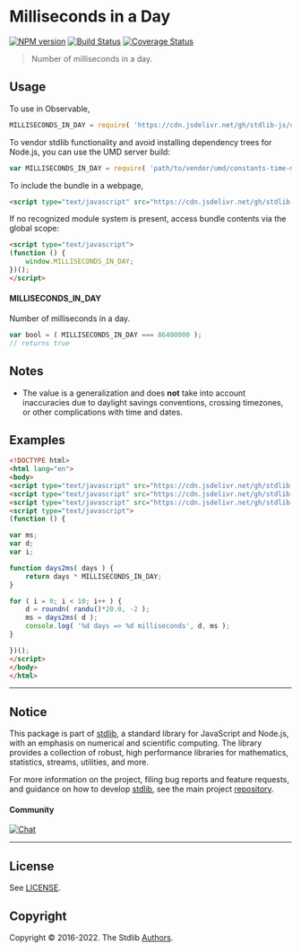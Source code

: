 <!--

@license Apache-2.0

Copyright (c) 2018 The Stdlib Authors.

Licensed under the Apache License, Version 2.0 (the "License");
you may not use this file except in compliance with the License.
You may obtain a copy of the License at

   http://www.apache.org/licenses/LICENSE-2.0

Unless required by applicable law or agreed to in writing, software
distributed under the License is distributed on an "AS IS" BASIS,
WITHOUT WARRANTIES OR CONDITIONS OF ANY KIND, either express or implied.
See the License for the specific language governing permissions and
limitations under the License.

-->

# Milliseconds in a Day

[![NPM version][npm-image]][npm-url] [![Build Status][test-image]][test-url] [![Coverage Status][coverage-image]][coverage-url] <!-- [![dependencies][dependencies-image]][dependencies-url] -->

> Number of milliseconds in a day.



<section class="usage">

## Usage

To use in Observable,

```javascript
MILLISECONDS_IN_DAY = require( 'https://cdn.jsdelivr.net/gh/stdlib-js/constants-time-milliseconds-in-day@umd/browser.js' )
```

To vendor stdlib functionality and avoid installing dependency trees for Node.js, you can use the UMD server build:

```javascript
var MILLISECONDS_IN_DAY = require( 'path/to/vendor/umd/constants-time-milliseconds-in-day/index.js' )
```

To include the bundle in a webpage,

```html
<script type="text/javascript" src="https://cdn.jsdelivr.net/gh/stdlib-js/constants-time-milliseconds-in-day@umd/browser.js"></script>
```

If no recognized module system is present, access bundle contents via the global scope:

```html
<script type="text/javascript">
(function () {
    window.MILLISECONDS_IN_DAY;
})();
</script>
```

#### MILLISECONDS_IN_DAY

Number of milliseconds in a day.

```javascript
var bool = ( MILLISECONDS_IN_DAY === 86400000 );
// returns true
```

</section>

<!-- /.usage -->

<section class="notes">

## Notes

-   The value is a generalization and does **not** take into account inaccuracies due to daylight savings conventions, crossing timezones, or other complications with time and dates. 

</section>

<!-- /.notes -->

<section class="examples">

## Examples

<!-- eslint no-undef: "error" -->

```html
<!DOCTYPE html>
<html lang="en">
<body>
<script type="text/javascript" src="https://cdn.jsdelivr.net/gh/stdlib-js/random-base-randu@umd/browser.js"></script>
<script type="text/javascript" src="https://cdn.jsdelivr.net/gh/stdlib-js/math-base-special-roundn@umd/browser.js"></script>
<script type="text/javascript" src="https://cdn.jsdelivr.net/gh/stdlib-js/constants-time-milliseconds-in-day@umd/browser.js"></script>
<script type="text/javascript">
(function () {

var ms;
var d;
var i;

function days2ms( days ) {
    return days * MILLISECONDS_IN_DAY;
}

for ( i = 0; i < 10; i++ ) {
    d = roundn( randu()*20.0, -2 );
    ms = days2ms( d );
    console.log( '%d days => %d milliseconds', d, ms );
}

})();
</script>
</body>
</html>
```

</section>

<!-- /.examples -->

<!-- Section for related `stdlib` packages. Do not manually edit this section, as it is automatically populated. -->

<section class="related">

</section>

<!-- /.related -->

<!-- Section for all links. Make sure to keep an empty line after the `section` element and another before the `/section` close. -->


<section class="main-repo" >

* * *

## Notice

This package is part of [stdlib][stdlib], a standard library for JavaScript and Node.js, with an emphasis on numerical and scientific computing. The library provides a collection of robust, high performance libraries for mathematics, statistics, streams, utilities, and more.

For more information on the project, filing bug reports and feature requests, and guidance on how to develop [stdlib][stdlib], see the main project [repository][stdlib].

#### Community

[![Chat][chat-image]][chat-url]

---

## License

See [LICENSE][stdlib-license].


## Copyright

Copyright &copy; 2016-2022. The Stdlib [Authors][stdlib-authors].

</section>

<!-- /.stdlib -->

<!-- Section for all links. Make sure to keep an empty line after the `section` element and another before the `/section` close. -->

<section class="links">

[npm-image]: http://img.shields.io/npm/v/@stdlib/constants-time-milliseconds-in-day.svg
[npm-url]: https://npmjs.org/package/@stdlib/constants-time-milliseconds-in-day

[test-image]: https://github.com/stdlib-js/constants-time-milliseconds-in-day/actions/workflows/test.yml/badge.svg?branch=v0.0.8
[test-url]: https://github.com/stdlib-js/constants-time-milliseconds-in-day/actions/workflows/test.yml?query=branch:v0.0.8

[coverage-image]: https://img.shields.io/codecov/c/github/stdlib-js/constants-time-milliseconds-in-day/main.svg
[coverage-url]: https://codecov.io/github/stdlib-js/constants-time-milliseconds-in-day?branch=main

<!--

[dependencies-image]: https://img.shields.io/david/stdlib-js/constants-time-milliseconds-in-day.svg
[dependencies-url]: https://david-dm.org/stdlib-js/constants-time-milliseconds-in-day/main

-->

[chat-image]: https://img.shields.io/gitter/room/stdlib-js/stdlib.svg
[chat-url]: https://gitter.im/stdlib-js/stdlib/

[stdlib]: https://github.com/stdlib-js/stdlib

[stdlib-authors]: https://github.com/stdlib-js/stdlib/graphs/contributors

[umd]: https://github.com/umdjs/umd
[es-module]: https://developer.mozilla.org/en-US/docs/Web/JavaScript/Guide/Modules

[deno-url]: https://github.com/stdlib-js/constants-time-milliseconds-in-day/tree/deno
[umd-url]: https://github.com/stdlib-js/constants-time-milliseconds-in-day/tree/umd
[esm-url]: https://github.com/stdlib-js/constants-time-milliseconds-in-day/tree/esm
[branches-url]: https://github.com/stdlib-js/constants-time-milliseconds-in-day/blob/main/branches.md

[stdlib-license]: https://raw.githubusercontent.com/stdlib-js/constants-time-milliseconds-in-day/main/LICENSE

</section>

<!-- /.links -->
